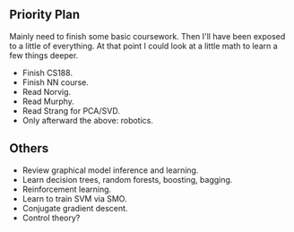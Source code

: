 ## Priority Plan

Mainly need to finish some basic coursework. Then I'll have been
exposed to a little of everything. At that point I could look at a
little math to learn a few things deeper.

* Finish CS188.
* Finish NN course.
* Read Norvig.
* Read Murphy.
* Read Strang for PCA/SVD.
* Only afterward the above: robotics.

## Others

* Review graphical model inference and learning.
* Learn decision trees, random forests, boosting, bagging.
* Reinforcement learning.
* Learn to train SVM via SMO.
* Conjugate gradient descent.
* Control theory?
